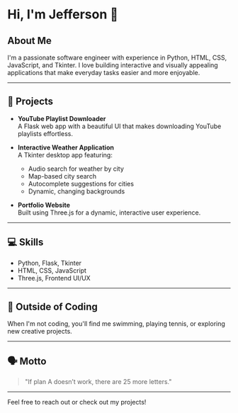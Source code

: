 # Hi, I'm Jefferson 👋

## About Me

I'm a passionate software engineer with experience in Python, HTML, CSS, JavaScript, and Tkinter. I love building interactive and visually appealing applications that make everyday tasks easier and more enjoyable.

---

## 🌟 Projects

- **YouTube Playlist Downloader**  
  A Flask web app with a beautiful UI that makes downloading YouTube playlists effortless.

- **Interactive Weather Application**  
  A Tkinter desktop app featuring:
  - Audio search for weather by city
  - Map-based city search
  - Autocomplete suggestions for cities
  - Dynamic, changing backgrounds

- **Portfolio Website**  
  Built using Three.js for a dynamic, interactive user experience.

---

## 💻 Skills

- Python, Flask, Tkinter
- HTML, CSS, JavaScript
- Three.js, Frontend UI/UX

---

## 🎾 Outside of Coding

When I'm not coding, you'll find me swimming, playing tennis, or exploring new creative projects.

---

## 🗣️ Motto

> "If plan A doesn’t work, there are 25 more letters."

---

Feel free to reach out or check out my projects!

